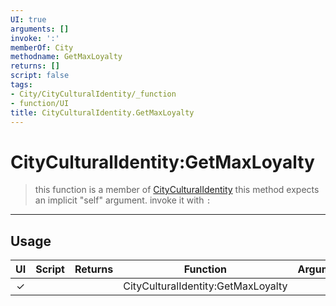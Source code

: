 ```yaml
---
UI: true
arguments: []
invoke: ':'
memberOf: City
methodname: GetMaxLoyalty
returns: []
script: false
tags:
- City/CityCulturalIdentity/_function
- function/UI
title: CityCulturalIdentity.GetMaxLoyalty
---
```

# CityCulturalIdentity:GetMaxLoyalty
> this function is a member of [CityCulturalIdentity](civ-6/lua/CityCulturalIdentity.md)
> this method expects an implicit "self" argument. invoke it with `:`
-----
## Usage
|  UI | Script | Returns | Function | Arguments |
|:---:|:------:|-------:|:--------:|:---------|
|✓| ||CityCulturalIdentity:GetMaxLoyalty||
